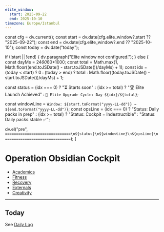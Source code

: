 ```yaml
---
elite_window:
  start: 2025-09-22
  end: 2025-10-10
timezone: Europe/Istanbul
---
```

const cfg = dv.current();
const start = dv.date(cfg.elite_window?.start ?? "2025-09-22");
const end   = dv.date(cfg.elite_window?.end   ?? "2025-10-10");
const today = dv.date("today");

if (!start || !end) {
  dv.paragraph("Elite window not configured.");
} else {
  const dayMs  = 24*60*60*1000;
  const total  = Math.max(1, Math.floor((end.toJSDate() - start.toJSDate())/dayMs) + 1);
  const idx =
    (today < start) ? 0 :
    (today > end)   ? total :
    Math.floor((today.toJSDate() - start.toJSDate())/dayMs) + 1;

  const status =
    (idx === 0)       ? "⏳ Starts soon" :
    (idx >= total)    ? "🏆 Elite Launch Achieved" :
                        `🚀 Elite Upgrade Cycle: Day ${idx}/${total}`;

  const windowLine = `Window: ${start.toFormat("yyyy-LL-dd")} → ${end.toFormat("yyyy-LL-dd")}`;
  const opsLine    = (idx === 0) ? "Status: Daily packs in prep" :
                     (idx >= total) ? "Status: Cockpit = Indestructible" :
                     "Status: Daily packs stable ✅";

  dv.el("pre", `==============================\n${status}\n${windowLine}\n${opsLine}\n==============================`);
}
# Operation Obsidian Cockpit

- [Academics](Academics/Academics_Bank.md)
- [Fitness](Fitness/Fitness_Bank.md)
- [Recovery](Recovery/Recovery_Bank.md)
- [Externals](Externals/Externals_Bank.md)
- [Creativity](Creativity/Creativity_Bank.md)

---

## Today
See [Daily Log](Daily_Logs/2025-09-14.md)